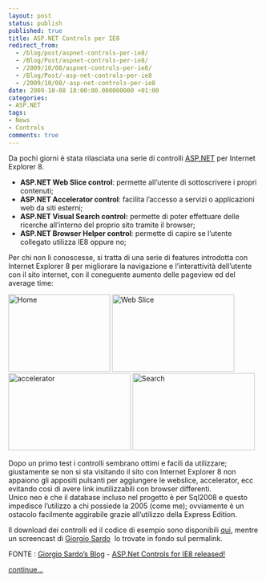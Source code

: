 ```yaml
---
layout: post
status: publish
published: true
title: ASP.NET Controls per IE8
redirect_from: 
  - /blog/post/aspnet-controls-per-ie8/
  - /Blog/Post/aspnet-controls-per-ie8/
  - /2009/10/08/aspnet-controls-per-ie8/
  - /Blog/Post/-asp-net-controls-per-ie8
  - /2009/10/08/-asp-net-controls-per-ie8
date: 2009-10-08 18:00:00.000000000 +01:00
categories:
- ASP.NET
tags:
- News
- Controls
comments: true
---
```

<p>
	Da pochi giorni &egrave; stata rilasciata una serie di controlli <a href="http://www.asp.net" rel="nofollow" target="_blank">ASP.NET</a> per Internet Explorer 8.</p>
<ul>
	<li>
		<strong>ASP.NET Web Slice control</strong>: permette all&rsquo;utente di sottoscrivere i propri contenuti;</li>
	<li>
		<strong>ASP.NET Accelerator control</strong>: facilita l&rsquo;accesso a servizi o applicazioni web da siti esterni;</li>
	<li>
		<strong>ASP.NET Visual Search control:</strong> permette di poter effettuare delle ricerche all&rsquo;interno del proprio sito tramite il browser;</li>
	<li>
		<strong>ASP.NET Browser Helper control</strong>: permette di capire se l&rsquo;utente collegato utilizza IE8 oppure no;</li>
</ul>
<p>
	Per chi non li conoscesse, si tratta di una serie di features introdotta con Internet Explorer 8 per migliorare la navigazione e l&rsquo;interattivit&agrave; dell&rsquo;utente con il sito internet, con il coneguente aumento delle pageview ed del average time:</p>
<p>
	<a href="http://imperugo.tostring.it/Content/Uploaded/image/x1.jpg" rel="shadowbox"><img alt="Home" border="0" height="154" src="http://imperugo.tostring.it/Content/Uploaded/image/x1_thumb.jpg" style="border-bottom: 0px; border-left: 0px; display: inline; border-top: 0px; border-right: 0px" title="Home" width="203" /></a> <a href="http://imperugo.tostring.it/Content/Uploaded/image/slice_2.jpg" rel="shadowbox"><img alt="Web Slice" border="0" height="154" src="http://imperugo.tostring.it/Content/Uploaded/image/slice_thumb.jpg" style="border-bottom: 0px; border-left: 0px; display: inline; border-top: 0px; border-right: 0px" title="Web Slice" width="244" /></a>&nbsp; <a href="http://imperugo.tostring.it/Content/Uploaded/image/acc_2.jpg" rel="shadowbox"><img alt="accelerator" border="0" height="154" src="http://imperugo.tostring.it/Content/Uploaded/image/acc_thumb.jpg" style="border-bottom: 0px; border-left: 0px; display: inline; border-top: 0px; border-right: 0px" title="accelerator" width="244" /></a> <a href="http://imperugo.tostring.it/Content/Uploaded/image/searc_2.jpg" rel="shadowbox"><img alt="Search" border="0" height="154" src="http://imperugo.tostring.it/Content/Uploaded/image/searc_thumb.jpg" style="border-bottom: 0px; border-left: 0px; display: inline; border-top: 0px; border-right: 0px" title="Search" width="244" /></a></p>
<p>
	Dopo un primo test i controlli sembrano ottimi e facili da utilizzare; giustamente se non si sta visitando il sito con Internet Explorer 8 non appaiono gli appositi pulsanti per aggiungere le webslice, accelerator, ecc evitando cos&igrave; di avere link inutilizzabili con browser differenti. <br />
	Unico neo &egrave; che il database incluso nel progetto &egrave; per Sql2008 e questo impedisce l&rsquo;utilizzo a chi possiede la 2005 (come me); ovviamente &egrave; un ostacolo facilmente aggirabile grazie all&rsquo;utilizzo della Express Edition.</p>
<p>
	Il download dei controlli ed il codice di esempio sono disponibili <a href="http://code.msdn.microsoft.com/WebAppToolkitIE8" rel="nofollow" target="_blank" title="Web Application Toolkit for IE8">qui</a>, mentre un screencast di <a href="http://blogs.msdn.com/giorgio/" rel="nofollow" target="_blank" title="Giorgio Sardo's Blog">Giorgio Sardo</a>&nbsp; lo trovate in fondo sul permalink.</p>
<p>
	FONTE : <a href="http://blogs.msdn.com/giorgio/" rel="nofollow" target="_blank" title="Giorgio Sardo’s Blog">Giorgio Sardo&rsquo;s Blog</a> - <a href="http://blogs.msdn.com/giorgio/archive/2009/09/24/asp-net-controls-for-ie8-released.aspx" rel="nofollow" target="_blank" title="ASP.Net Controls for IE8 released!">ASP.Net Controls for IE8 released!</a></p>
<p>
	<a class="more" href="http://imperugo.tostring.it/blog/post/aspnet-controls-per-ie8/">continue...</a></p>
